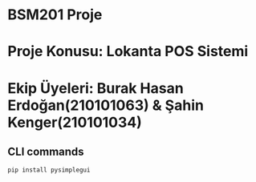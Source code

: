# BSM201 Proje
# Proje Konusu: Lokanta POS Sistemi
# Ekip Üyeleri: Burak Hasan Erdoğan(210101063) & Şahin Kenger(210101034)


<h2>CLI commands</h2>

~~~
pip install pysimplegui

